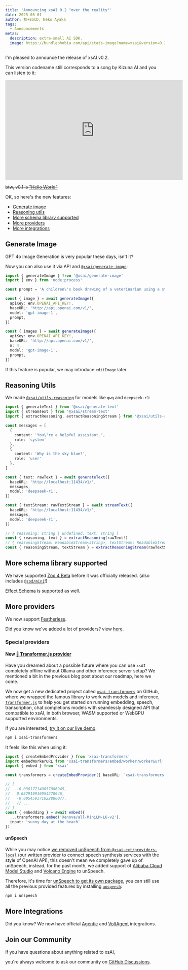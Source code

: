 ```yaml
---
title: 'Announcing xsAI 0.2 "over the reality"'
date: 2025-05-01
author: 藍+85CD, Neko Ayaka
tags:
  - Announcements
metas:
  description: extra-small AI SDK.
  image: https://bundlephobia.com/api/stats-image?name=xsai&version=0.2.0&wide=true
---
```


I'm pleased to announce the release of xsAI v0.2.

This version codename still corresponds to a song by Kizuna AI and you can listen to it:

<iframe width="560" height="315" src="https://www.youtube.com/embed/OIdlW0u3ZXc" title="YouTube video player" frameborder="0" referrerpolicy="strict-origin-when-cross-origin" allowfullscreen></iframe>

~~btw, v0.1 is ["Hello World"](https://www.youtube.com/watch?v=FrcR9qvjwmo)~~

OK, so here's the new features:

- [Generate image](#generate-image)
- [Reasoning utils](#reasoning-utils)
- [More schema library supported](#more-schema-library-supported)
- [More providers](#more-providers)
- [More integrations](#more-integrations)

## Generate Image

GPT 4o Image Generation is very popular these days, isn't it?

Now you can also use it via API and [`@xsai/generate-image`](https://xsai.js.org/docs/packages/generate/image):

```ts
import { generateImage } from '@xsai/generate-image'
import { env } from 'node:process'

const prompt = 'A children\'s book drawing of a veterinarian using a stethoscope to listen to the heartbeat of a baby otter.'

const { image } = await generateImage({
  apiKey: env.OPENAI_API_KEY!,
  baseURL: 'http://api.openai.com/v1/',
  model: 'gpt-image-1',
  prompt,
})

const { images } = await generateImage({
  apiKey: env.OPENAI_API_KEY!,
  baseURL: 'http://api.openai.com/v1/',
  n: 4,
  model: 'gpt-image-1',
  prompt,
})
```

If this feature is popular, we may introduce `editImage` later.

## Reasoning Utils

We made [`@xsai/utils-reasoning`](https://xsai.js.org/docs/packages/utils/reasoning) for models like `qwq` and `deepseek-r1`:

```ts
import { generateText } from '@xsai/generate-text'
import { streamText } from '@xsai/stream-text'
import { extractReasoning, extractReasoningStream } from '@xsai/utils-reasoning'

const messages = [
  {
    content: 'You\'re a helpful assistant.',
    role: 'system'
  },
  {
    content: 'Why is the sky blue?',
    role: 'user'
  },
]

const { text: rawText } = await generateText({
  baseURL: 'http://localhost:11434/v1/',
  messages,
  model: 'deepseek-r1',
})

const { textStream: rawTextStream } = await streamText({
  baseURL: 'http://localhost:11434/v1/',
  messages,
  model: 'deepseek-r1',
})

// { reasoning: string | undefined, text: string }
const { reasoning, text } = extractReasoning(rawText!)
// { reasoningStream: ReadableStream<string>, textStream: ReadableStream<string> }
const { reasoningStream, textStream } = extractReasoningStream(rawTextStream)
```

## More schema library supported

We have supported [Zod 4 Beta](https://v4.zod.dev) before it was officially released. (also includes [`@zod/mini`](https://v4.zod.dev/packages/mini)!)

[Effect Schema](https://effect.website/docs/schema/introduction/) is supported as well.

## More providers

We now support [Featherless](https://featherless.ai).

Did you know we've added a lot of providers? view [here](https://github.com/moeru-ai/xsai/tree/main/packages-ext/providers-cloud/src/providers).

### Special providers

#### New [🤗 Transformer.js provider](https://github.com/moeru-ai/xsai-transformers)

Have you dreamed about a possible future where you can use `xsAI` completely offline without Ollama and other inference server setup? We mentioned a bit in the previous blog post about our roadmap, here we come.

We now get a new dedicated project called [`xsai-transformers`](https://github.com/moeru-ai/xsai-transformers) on GitHub, where we wrapped the famous library to work with models and inference, [`Transformer.js`](https://huggingface.co/docs/transformers.js/en/index) to help you get started on running embedding, speech, transcription, chat completions models with seamlessly designed API that compatible to xsAI, in both browser, WASM supported or WebGPU supported environments.

If you are interested, [try it on our live demo](https://xsai-transformers.netlify.app/).

```bash
npm i xsai-transformers
```

It feels like this when using it:

```typescript
import { createEmbedProvider } from 'xsai-transformers'
import embedWorkerURL from 'xsai-transformers/embed/worker?worker&url'
import { embed } from 'xsai'

const transformers = createEmbedProvider({ baseURL: `xsai-transformers:///?worker-url=${embedWorkerURL}` })

// [
//   -0.038177140057086945,
//   0.032910916954278946,
//   -0.005459371022880077,
//   // ...
// ]
const { embedding } = await embed({
  ...transformers.embed('Xenova/all-MiniLM-L6-v2'),
  input: 'sunny day at the beach'
})
```

#### unSpeech

While you may notice [we removed unSpeech from `@xsai-ext/providers-local`](https://github.com/moeru-ai/xsai/pull/136) (our written provider to connect speech synthesis services with the style of OpenAI API), this doesn't mean we completely gave up of unSpeech, instead, for the past month, we added support of [Alibaba Cloud Model Studio](https://www.alibabacloud.com/en/product/modelstudio) and [Volcano Engine](https://www.volcengine.com/product/voice-tech) to unSpeech.

Therefore, it's time for [unSpeech to get its own package](https://www.npmjs.com/package/unspeech), you can still use all the previous provided features by installing [`unspeech`](https://www.npmjs.com/package/unspeech):

```bash
npm i unspeech
```

## More Integrations

Did you know? We now have official [Agentic](https://agentic.so/sdks/xsai) and [VoltAgent](https://voltagent.dev/docs/agents/providers/#voltagentxsai-xsai-provider) integrations.

## Join our Community

If you have questions about anything related to xsAI,

you're always welcome to ask our community on [GitHub Discussions](https://github.com/moeru-ai/xsai/discussions).
